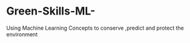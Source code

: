 # Green-Skills-ML-
Using Machine Learning Concepts to conserve ,predict and protect the environment
